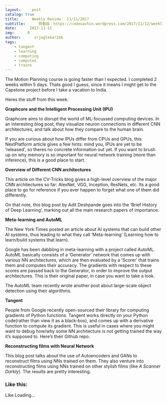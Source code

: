 ```yaml
---
layout:     post
catalog: true
title:      Weekly Review： 11/11/2017
subtitle:      转载自：https://codesachin.wordpress.com/2017/11/12/weekly-review-11-04-2017/
date:      2017-11-11
img:      0
author:      srjoglekar246
tags:
    - tangent
    - learning
    - computing
    - computes
    - trains
---
```


The Motion Planning course is going faster than I expected. I completed 2 weeks within 5 days. Thats good I guess, since it means I might get to the Capstone project before I take a vacation to India.

Heres the stuff from this week:

**Graphcore and the Intelligent Processing Unit (IPU)**

Graphcore aims to disrupt the world of ML-focussed computing devices. In an interesting blog post, they visualize neuron connections in different CNN architectures, and talk about how they compare to the human brain.

If you are curious about how IPUs differ from CPUs and GPUs, this NextPlatform article gives a few hints: mind you, IPUs are yet to be ‘released’, so theres no concrete information out yet. If you want to brush up on why memory is so important for neural network training (more than inference), this is a good place to start.

**Overview of Different CNN architectures**

This article on the CV-Tricks blog gives a high-level overview of the major CNN architectures so far: AlexNet, VGG, Inception, ResNets, etc. Its a good place to go for reference if you ever happen to forget what one of them did differently.

On that note, this blog post by Adit Deshpande goes into the ‘Brief History of Deep Learning’, marking out all the main research papers of importance.

**Meta-learning and AutoML**

The New York Times posted an article about AI systems that can build other AI systems, thus leading to what they call ‘Meta-learning’ (Learning how to learn/build systems that learn).

Google has been dabbling in meta-learning with a project called AutoML. AutoML basically consists of a ‘Generator’ network that comes up with various NN architectures, which are then evaluated by a ‘Scorer’ that trains them and computes their accuracy. The gradients with respect to these scores are passed back to the Generator, in order to improve the output architectures. This is their original paper, in case you want to take a look.

The AutoML team recently wrote another post about large-scale object detection using their algorithms.

**Tangent**

People from Google recently open-sourced their library for computing gradients of Python functions. Tangent works directly on your Python code(rather than view it as a black-box), and comes up with a derivative function to compute its gradient. This is useful in cases where you might want to debug how/why some NN architecture is not getting trained the way it’s supposed to. Here’s their Github repo.

**Reconstructing films with Neural Network**

This blog post talks about the use of Autoencoders and GANs to reconstruct films using NNs trained on them. They also venture into reconstructing films using NNs trained on other stylish films (like *A Scanner Darkly*). The results are pretty interesting.





### Like this:

Like Loading...
